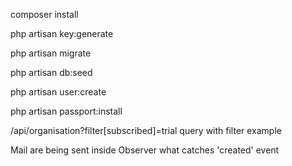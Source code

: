composer install

php artisan key:generate

php artisan migrate

php artisan db:seed

php artisan user:create

php artisan passport:install

/api/organisation?filter[subscribed]=trial
query with filter example

Mail are being sent inside Observer what catches 'created' event

